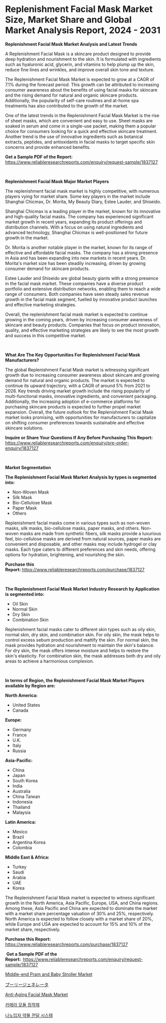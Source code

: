 <p><h1>Replenishment Facial Mask Market Size, Market Share and Global Market Analysis Report, 2024 - 2031</h1></p><p><strong>Replenishment Facial Mask Market Analysis and Latest Trends</strong></p>
<p><p>A Replenishment Facial Mask is a skincare product designed to provide deep hydration and nourishment to the skin. It is formulated with ingredients such as hyaluronic acid, glycerin, and vitamins to help plump up the skin, reduce fine lines and wrinkles, and improve overall skin tone and texture.</p><p>The Replenishment Facial Mask Market is expected to grow at a CAGR of 7.1% during the forecast period. This growth can be attributed to increasing consumer awareness about the benefits of using facial masks for skincare and the rising demand for natural and organic skincare products. Additionally, the popularity of self-care routines and at-home spa treatments has also contributed to the growth of the market.</p><p>One of the latest trends in the Replenishment Facial Mask Market is the rise of sheet masks, which are convenient and easy to use. Sheet masks are soaked in serum and come in a single-use packet, making them a popular choice for consumers looking for a quick and effective skincare treatment. Another trend is the use of innovative ingredients such as botanical extracts, peptides, and antioxidants in facial masks to target specific skin concerns and provide enhanced benefits.</p></p>
<p><strong>Get a Sample PDF of the Report:&nbsp;</strong> <a href="https://www.reliableresearchreports.com/enquiry/request-sample/1837127">https://www.reliableresearchreports.com/enquiry/request-sample/1837127</a></p>
<p>&nbsp;</p>
<p><strong>Replenishment Facial Mask Major Market Players</strong></p>
<p><p>The replenishment facial mask market is highly competitive, with numerous players vying for market share. Some key players in the market include Shanghai Chicmax, Dr. Morita, My Beauty Diary, Estee Lauder, and Shiseido. </p><p>Shanghai Chicmax is a leading player in the market, known for its innovative and high-quality facial masks. The company has experienced significant market growth in recent years, expanding its product offerings and distribution channels. With a focus on using natural ingredients and advanced technology, Shanghai Chicmax is well-positioned for future growth in the market.</p><p>Dr. Morita is another notable player in the market, known for its range of effective and affordable facial masks. The company has a strong presence in Asia and has been expanding into new markets in recent years. Dr. Morita's market size has been steadily increasing, driven by growing consumer demand for skincare products.</p><p>Estee Lauder and Shiseido are global beauty giants with a strong presence in the facial mask market. These companies have a diverse product portfolio and extensive distribution networks, enabling them to reach a wide range of consumers. Both companies have seen steady sales revenue growth in the facial mask segment, fuelled by innovative product launches and effective marketing strategies.</p><p>Overall, the replenishment facial mask market is expected to continue growing in the coming years, driven by increasing consumer awareness of skincare and beauty products. Companies that focus on product innovation, quality, and effective marketing strategies are likely to see the most growth and success in this competitive market.</p></p>
<p>&nbsp;</p>
<p><strong>What Are The Key Opportunities For Replenishment Facial Mask Manufacturers?</strong></p>
<p><p>The global Replenishment Facial Mask market is witnessing significant growth due to increasing consumer awareness about skincare and growing demand for natural and organic products. The market is expected to continue its upward trajectory, with a CAGR of around 5% from 2021 to 2026. Key trends driving market growth include the rising popularity of multi-functional masks, innovative ingredients, and convenient packaging. Additionally, the increasing adoption of e-commerce platforms for purchasing skincare products is expected to further propel market expansion. Overall, the future outlook for the Replenishment Facial Mask market looks promising, with opportunities for manufacturers to capitalize on shifting consumer preferences towards sustainable and effective skincare solutions.</p></p>
<p><strong>Inquire or Share Your Questions If Any Before Purchasing This Report:</strong> <a href="https://www.reliableresearchreports.com/enquiry/pre-order-enquiry/1837127">https://www.reliableresearchreports.com/enquiry/pre-order-enquiry/1837127</a></p>
<p>&nbsp;</p>
<p><strong>Market Segmentation</strong></p>
<p><strong>The Replenishment Facial Mask Market Analysis by types is segmented into:</strong></p>
<p><ul><li>Non-Woven Mask</li><li>Silk Mask</li><li>Bio-Cellulose Mask</li><li>Paper Mask</li><li>Others</li></ul></p>
<p><p>Replenishment facial masks come in various types such as non-woven masks, silk masks, bio-cellulose masks, paper masks, and others. Non-woven masks are made from synthetic fibers, silk masks provide a luxurious feel, bio-cellulose masks are derived from natural sources, paper masks are convenient and disposable, and other masks may include hydrogel or clay masks. Each type caters to different preferences and skin needs, offering options for hydration, brightening, and nourishing the skin.</p></p>
<p><strong>Purchase this Report:&nbsp;</strong><a href="https://www.reliableresearchreports.com/purchase/1837127">https://www.reliableresearchreports.com/purchase/1837127</a></p>
<p>&nbsp;</p>
<p><strong>The Replenishment Facial Mask Market Industry Research by Application is segmented into:</strong></p>
<p><ul><li>Oil Skin</li><li>Normal Skin</li><li>Dry Skin</li><li>Combination Skin</li></ul></p>
<p><p>Replenishment facial masks cater to different skin types such as oily skin, normal skin, dry skin, and combination skin. For oily skin, the mask helps to control excess sebum production and mattify the skin. For normal skin, the mask provides hydration and nourishment to maintain the skin's balance. For dry skin, the mask offers intense moisture and helps to restore the skin's elasticity. For combination skin, the mask addresses both dry and oily areas to achieve a harmonious complexion.</p></p>
<p>&nbsp;</p>
<p><strong>In terms of Region, the Replenishment Facial Mask Market Players available by Region are:</strong></p>
<p>
    <p> <strong> North America: </strong>
        <ul>
            <li>United States</li>
            <li>Canada</li>
        </ul>
        </p> 
    <p> <strong> Europe: </strong>
        <ul>
            <li>Germany</li>
            <li>France</li>
            <li>U.K.</li>
            <li>Italy</li>
            <li>Russia</li>
        </ul>
        </p> 
    <p> <strong> Asia-Pacific: </strong>
        <ul>
            <li>China</li>
            <li>Japan</li>
            <li>South Korea</li>
            <li>India</li>
            <li>Australia</li>
            <li>China Taiwan</li>
            <li>Indonesia</li>
            <li>Thailand</li>
            <li>Malaysia</li>
        </ul>
        </p> 
    <p> <strong> Latin America: </strong>
        <ul>
            <li>Mexico</li>
            <li>Brazil</li>
            <li>Argentina Korea</li>
            <li>Colombia</li>
        </ul>
        </p> 
    <p> <strong> Middle East & Africa: </strong>
        <ul>
            <li>Turkey</li>
            <li>Saudi</li>
            <li>Arabia</li>
            <li>UAE</li>
            <li>Korea</li>
        </ul>
    </p>
    </p>
<p><p>The Replenishment Facial Mask market is expected to witness significant growth in the North America, Asia Pacific, Europe, USA, and China regions. Among these, Asia Pacific and China are expected to dominate the market with a market share percentage valuation of 30% and 25%, respectively. North America is expected to follow closely with a market share of 20%, while Europe and USA are expected to account for 15% and 10% of the market share, respectively.</p></p>
<p><strong>Purchase this Report: </strong><a href="https://www.reliableresearchreports.com/purchase/1837127">https://www.reliableresearchreports.com/purchase/1837127</a></p>
<p>&nbsp;<strong>Get a Sample PDF of the Report:&nbsp;&nbsp;</strong><a href="https://www.reliableresearchreports.com/enquiry/request-sample/1837127">https://www.reliableresearchreports.com/enquiry/request-sample/1837127</a></p>
<p><strong></strong></p>
<p><p><a href="https://github.com/lubmix/Market-Research-Report-List-2/blob/main/middle-end-pram-and-baby-stroller-market.md">Middle-end Pram and Baby Stroller Market</a></p><p><a href="https://github.com/EstelWisozk1/Market-Research-Report-List-1/blob/main/96709397648.md">プーリージェネレータ</a></p><p><a href="https://github.com/Hazelklievgspy6vdcsmu106w/Market-Research-Report-List-1/blob/main/anti-aging-facial-mask-market.md">Anti-Aging Facial Mask Market</a></p><p><a href="https://github.com/fernandotryO5lson96765/Market-Research-Report-List-1/blob/main/82097586974.md">카메라 모듈 접착제</a></p><p><a href="https://github.com/xvz497517413/Market-Research-Report-List-1/blob/main/59767356975.md">나노입자 약물 전달 시스템</a></p></p>